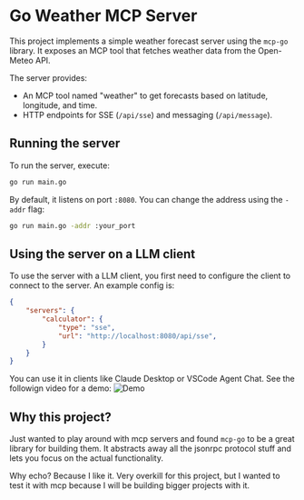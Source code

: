 # Go Weather MCP Server

This project implements a simple weather forecast server using the `mcp-go` library.
It exposes an MCP tool that fetches weather data from the Open-Meteo API.

The server provides:
- An MCP tool named "weather" to get forecasts based on latitude, longitude, and time.
- HTTP endpoints for SSE (`/api/sse`) and messaging (`/api/message`).

## Running the server

To run the server, execute:

```sh
go run main.go
```

By default, it listens on port `:8080`. You can change the address using the `-addr` flag:

```sh
go run main.go -addr :your_port
```

## Using the server on a LLM client

To use the server with a LLM client, you first need to configure the client to connect to the server. An example config is:
```json
{
    "servers": {
        "calculator": {
            "type": "sse",
            "url": "http://localhost:8080/api/sse",
        }
    }
}
``` 
You can use it in clients like Claude Desktop or VSCode Agent Chat. See the followign video for a demo: 
![Demo](demo.gif)

## Why this project?
Just wanted to play around with mcp servers and found `mcp-go` to be a great library for building them. It abstracts away all the jsonrpc protocol stuff and lets you focus on the actual functionality.

Why echo? Because I like it. Very overkill for this project, but I wanted to test it with mcp because I will be building bigger projects with it.